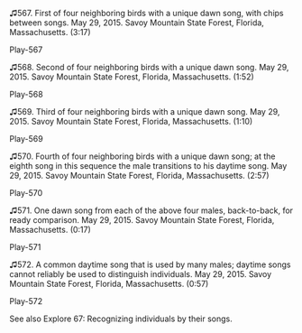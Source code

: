 ♫567. First of four neighboring birds with a unique dawn song, with
chips between songs. May 29, 2015. Savoy Mountain State Forest, Florida,
Massachusetts. (3:17)

Play-567

♫568. Second of four neighboring birds with a unique dawn song. May 29,
2015. Savoy Mountain State Forest, Florida, Massachusetts. (1:52)

Play-568

♫569. Third of four neighboring birds with a unique dawn song. May 29,
2015. Savoy Mountain State Forest, Florida, Massachusetts. (1:10)

Play-569

♫570. Fourth of four neighboring birds with a unique dawn song; at the
eighth song in this sequence the male transitions to his daytime song.
May 29, 2015. Savoy Mountain State Forest, Florida, Massachusetts.
(2:57)

Play-570

♫571. One dawn song from each of the above four males, back-to-back, for
ready comparison. May 29, 2015. Savoy Mountain State Forest, Florida,
Massachusetts. (0:17)

Play-571

♫572. A common daytime song that is used by many males; daytime songs
cannot reliably be used to distinguish individuals. May 29, 2015. Savoy
Mountain State Forest, Florida, Massachusetts. (0:57)

Play-572

See also Explore 67: Recognizing individuals by their songs.
